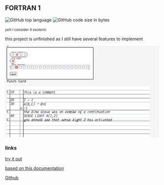 ## FORTRAN 1
![GitHub top language](https://img.shields.io/github/languages/top/ollielynas/Fortran-1)
![GitHub code size in bytes](https://img.shields.io/github/languages/code-size/ollielynas/Fortran-1)

<!-- META A fortran 1 interpreter based on the original documentation from 1956 META -->
<!-- STAR ICON -->

<small>*yeh I consider it exoteric*</small>

this project is unfinished as I still have several features to implement

![screenshot](md_files/portfolio/esolangs/Screenshot%202023-09-13%20200839.png)

### links

[try it out](https://ollielynas.github.io/Fortran-1/)

[based on this documentation](https://archive.computerhistory.org/resources/text/Fortran/102649787.05.01.acc.pdf)

[Github](https://github.com/ollielynas/Fortran-1)

<!-- LAST EDITED 1700444001 LAST EDITED-->